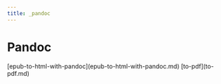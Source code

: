 ```yaml
---
title: _pandoc
---
```


# Pandoc

\[epub-to-html-with-pandoc](epub-to-html-with-pandoc.md)
\[to-pdf](to-pdf.md)
